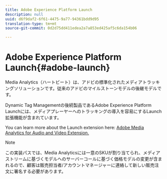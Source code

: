 ```yaml
---
title: Adobe Experience Platform Launch
description: null
uuid: d6f9daf2-6f61-4475-9a77-94361bdd9d95
translation-type: tm+mt
source-git-commit: 0d2d75dd411edea2a7a853ed425af5c6da154b06

---
```



# Adobe Experience Platform Launch{#adobe-launch}

Media Analytics（ハートビート）は、アドビの標準化されたメディアトラッキングソリューションです。従来のアドビのマイルストーンモデルの後継モデルです。

Dynamic Tag Managementの後続製品であるAdobe Experience Platform Launchには、メディアプレーヤーへのトラッキングの導入を容易にするLaunch拡張機能が含まれています。

You can learn more about the Launch extension here: [Adobe Media Analytics for Audio and Video Extension.](https://docs.adobe.com/content/help/en/launch/using/extensions-ref/adobe-extension/media-analytics-extension/overview.html)

>[!NOTE]
>
>この実装パスでは、Media Analyticsには一意のSKUが割り当てられ、メディアストリームに基づくモデルへのサーバーコールに基づく価格モデルの変更が含まれるので、顧客は販売担当者/アカウントマネージャーに連絡して新しい販売注文に署名する必要があります。

